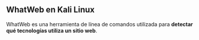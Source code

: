## WhatWeb en Kali Linux
WhatWeb es una herramienta de línea de comandos utilizada para **detectar qué tecnologías utiliza un sitio web**.
